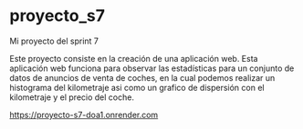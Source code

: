 # proyecto_s7
Mi proyecto del sprint 7

Este proyecto consiste en la creación de una aplicación web.
Esta aplicación web funciona para observar las estadísticas para un conjunto de datos de anuncios de venta de coches, en la cual podemos realizar un histograma del kilometraje asi como un grafico de dispersión con el kilometraje y el precio del coche.

https://proyecto-s7-doa1.onrender.com
